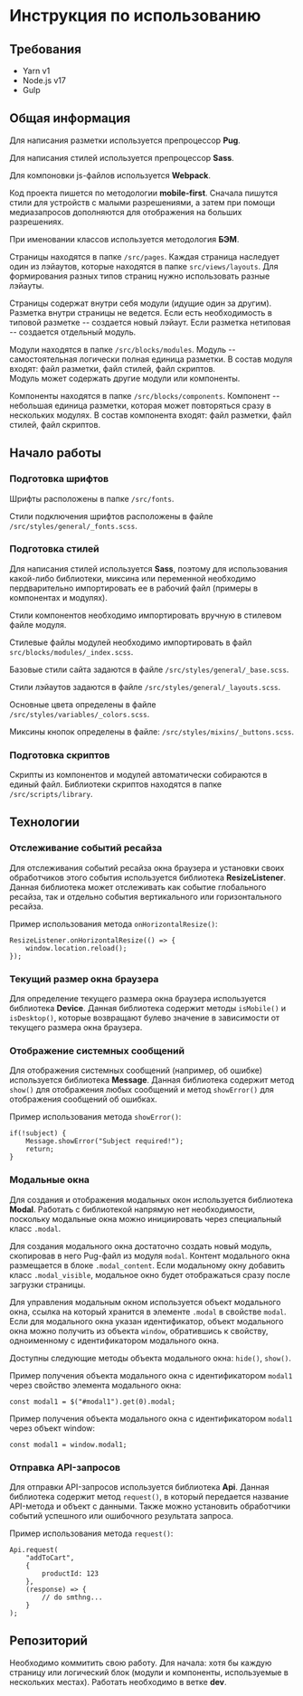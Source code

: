 # Инструкция по использованию

## Требования
+ Yarn v1
+ Node.js v17
+ Gulp

## Общая информация

Для написания разметки используется препроцессор **Pug**.

Для написания стилей используется препроцессор **Sass**.

Для компоновки js-файлов используется **Webpack**.

Код проекта пишется по методологии **mobile-first**. Сначала пишутся стили для устройств с малыми разрешениями, а затем при помощи медиазапросов дополняются для отображения на больших разрешениях.

При именовании классов используется методология **БЭМ**.

Страницы находятся в папке `/src/pages`. Каждая страница наследует один из лэйаутов, которые находятся в папке `src/views/layouts`. Для формирования разных типов страниц нужно использовать разные лэйауты.

Страницы содержат внутри себя модули (идущие один за другим). Разметка внутри страницы не ведется. Если есть необходимость в типовой разметке -- создается новый лэйаут. Если разметка нетиповая -- создается отдельный модуль.

Модули находятся в папке `/src/blocks/modules`. Модуль -- самостоятельная логически полная единица разметки. В состав модуля входят: файл разметки, файл стилей, файл скриптов.  
Модуль может содержать другие модули или компоненты.

Компоненты находятся в папке `/src/blocks/components`. Компонент -- небольшая единица разметки, которая может повторяться сразу в нескольких модулях. В состав компонента входят: файл разметки, файл стилей, файл скриптов.

## Начало работы

### Подготовка шрифтов

Шрифты расположены в папке `/src/fonts`.

Стили подключения шрифтов расположены в файле `/src/styles/general/_fonts.scss`.

### Подготовка стилей

Для написания стилей используется **Sass**, поэтому для использования какой-либо библиотеки, миксина или переменной необходимо пердварительно импортировать ее в рабочий файл (примеры в компонентах и модулях).

Стили компонентов необходимо импортировать вручную в стилевом файле модуля.

Стилевые файлы модулей необходимо импортировать в файл `src/blocks/modules/_index.scss`.

Базовые стили сайта задаются в файле `/src/styles/general/_base.scss`.

Стили лэйаутов задаются в файле `/src/styles/general/_layouts.scss`.

Основные цвета определены в файле `/src/styles/variables/_colors.scss`.

Миксины кнопок определены в файле: `/src/styles/mixins/_buttons.scss`.

### Подготовка скриптов

Скрипты из компонентов и модулей автоматически собираются в единый файл. Библиотеки скриптов находятся в папке `/src/scripts/library`.

## Технологии

### Отслеживание событий ресайза

Для отслеживания событий ресайза окна браузера и установки своих обработчиков этого события используется библиотека **ResizeListener**. Данная библиотека может отслеживать как событие глобального ресайза, так и отдельно события вертикального или горизонтального ресайза.

Пример использования метода `onHorizontalResize()`:
```
ResizeListener.onHorizontalResize(() => {
    window.location.reload();
});
```

### Текущий размер окна браузера

Для определение текущего размера окна браузера используется библиотека **Device**. Данная библиотека содержит методы `isMobile()` и `isDesktop()`, которые возвращают булево значение в зависимости от текущего размера окна браузера.

### Отображение системных сообщений

Для отображения системных сообщений (например, об ошибке) используется библиотека **Message**. Данная библиотека содержит метод `show()` для отображения любых сообщений и метод `showError()` для отображения сообщений об ошибках.

Пример использования метода `showError()`:
```
if(!subject) {
    Message.showError("Subject required!");
    return;
}
```

### Модальные окна

Для создания и отображения модальных окон используется библиотека **Modal**. Работать с библиотекой напрямую нет необходимости, поскольку модальные окна можно инициировать через специальный класс `.modal`.

Для создания модального окна достаточно создать новый модуль, скопировав в него Pug-файл из модуля `modal`. Контент модального окна размещается в блоке `.modal_content`. Если модальному окну добавить класс `.modal_visible`, модальное окно будет отображаться сразу после загрузки страницы.

Для управления модальным окном используется объект модального окна, ссылка на который хранится в элементе `.modal` в свойстве `modal`. Если для модального окна указан идентификатор, объект модального окна можно получить из объекта `window`, обратившись к свойству, одноименному с идентификатором модального окна.

Доступны следующие методы объекта модального окна: `hide()`, `show()`.

Пример получения объекта модального окна с идентификатором `modal1` через свойство элемента модального окна:
```
const modal1 = $("#modal1").get(0).modal;
```

Пример получения объекта модального окна с идентификатором `modal1` через объект window:
```
const modal1 = window.modal1;
```

### Отправка API-запросов

Для отправки API-запросов используется библиотека **Api**. Данная библиотека содержит метод `request()`, в который передается название API-метода и объект с данными. Также можно установить обработчики событий успешного или ошибочного результата запроса.

Пример использования метода `request()`:
```
Api.request(
    "addToCart",
    {
        productId: 123
    },
    (response) => {
        // do smthng...
    }
);
```

## Репозиторий

Необходимо коммитить свою работу. Для начала: хотя бы каждую страницу или логический блок (модули и компоненты, используемые в нескольких местах). Работать необходимо в ветке **dev**.